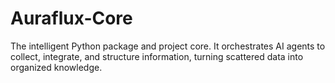# Auraflux-Core
The intelligent Python package and project core. It orchestrates AI agents to collect, integrate, and structure information, turning scattered data into organized knowledge.
